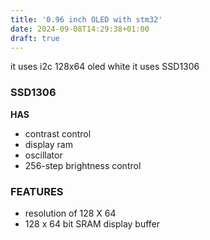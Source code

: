```yaml
---
title: '0.96 inch OLED with stm32'
date: 2024-09-08T14:29:38+01:00
draft: true
---
```


it uses i2c
128x64 oled 
white
it uses SSD1306

### SSD1306
**HAS**
- contrast control
- display ram
- oscillator
- 256-step brightness control
### FEATURES
- resolution of 128 X 64
- 128 x 64 bit SRAM display buffer
